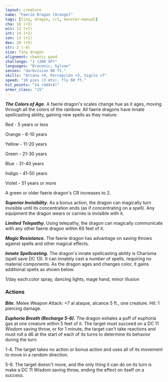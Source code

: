 ```yaml
---
layout: creature
name: "Faerie Dragon (Orange)"
tags: [tiny, dragon, cr1, monster-manual]
cha: 16 (+3)
wis: 12 (+1)
int: 14 (+2)
con: 13 (+1)
dex: 20 (+5)
str: 3 (-4)
size: Tiny dragon
alignment: chaotic good
challenge: "1 (200 XP)"
languages: "Draconic, Sylvan"
senses: "darkvision 60 ft."
skills: "Arcana +4, Percepción +3, Sigilo +7"
speed: "10 pies (3 mts), fly 60 ft."
hit_points: "14 (4d4+4)"
armor_class: "15"
---
```


***The Colors of Age.*** A faerie dragon's scales change hue as it ages, moving through all the colors of the rainbow. All faerie dragons have innate spellcasting ability, gaining new spells as they mature.

Red - 5 years or less

Orange - 6-10 years

Yellow - 11-20 years

Green - 21-30 years

Blue - 31-40 years

Indigo - 41-50 years

Violet - 51 years or more

A green or older faerie dragon's CR increases to 2.

***Superior Invisibility.*** As a bonus action, the dragon can magically turn invisible until its concentration ends (as if concentrating on a spell). Any equipment the dragon wears or carries is invisible with it.

***Limited Telepathy.*** Using telepathy, the dragon can magically communicate with any other faerie dragon within 60 feet of it.

***Magic Resistance.*** The faerie dragon has advantage on saving throws against spells and other magical effects.

***Innate Spellcasting.*** The dragon's innate spellcasting ability is Charisma (spell save DC 13). It can innately cast a number of spells, requiring no material components. As the dragon ages and changes color, it gains additional spells as shown below.

1/day each:color spray, dancing lights, mage hand, minor illusion

### Actions

***Bite.*** Melee Weapon Attack: +7 al ataque, alcance 5 ft., one creature. Hit: 1 piercing damage.

***Euphoria Breath (Recharge 5-6).*** The dragon exhales a puff of euphoria gas at one creature within 5 feet of it. The target must succeed on a DC 11 Wisdom saving throw, or for 1 minute, the target can't take reactions and must roll a d6 at the start of each of its turns to determine its behavior during the turn:

1-4. The target takes no action or bonus action and uses all of its movement to move in a random direction.

5-6. The target doesn't move, and the only thing it can do on its turn is make a DC 11 Wisdom saving throw, ending the effect on itself on a success.